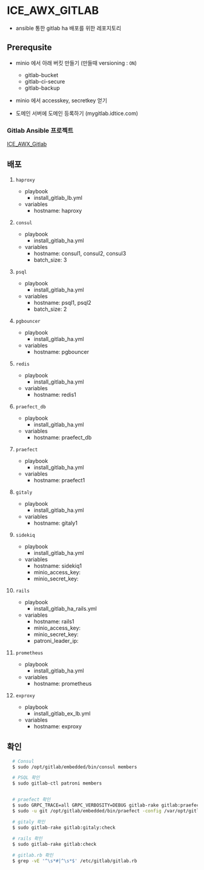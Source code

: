 # ICE_AWX_GITLAB

- ansible 통한 gitlab ha 배포를 위한 레포지토리

## Prerequsite

- minio 에서 아래 버킷 만들기 (만들때 versioning : `ON`)
  - gitlab-bucket
  - gitlab-ci-secure
  - gitlab-backup

- minio 에서 accesskey, secretkey 얻기

- 도메인 서버에 도메인 등록하기 (mygitlab.idtice.com)

### Gitlab Ansible 프로젝트

[ICE_AWX_Gitlab](https://github.com/iceTeamRepo/ICE_AWX_Gitlab.git)

## 배포

1. `haproxy`
   - playbook
     - install_gitlab_lb.yml
   - variables
     - hostname: haproxy

2. `consul`
   - playbook
     - install_gitlab_ha.yml
   - variables
     - hostname: consul1, consul2, consul3
     - batch_size: 3

3. `psql`
   - playbook
     - install_gitlab_ha.yml
   - variables
     - hostname: psql1, psql2
     - batch_size: 2

4. `pgbouncer`
   - playbook
     - install_gitlab_ha.yml
   - variables
     - hostname: pgbouncer

5. `redis`
   - playbook
     - install_gitlab_ha.yml
   - variables
     - hostname: redis1

4. `praefect_db`
   - playbook
     - install_gitlab_ha.yml
   - variables
     - hostname: praefect_db

5. `praefect`
   - playbook
     - install_gitlab_ha.yml
   - variables
     - hostname: praefect1

6. `gitaly`
   - playbook
     - install_gitlab_ha.yml
   - variables
     - hostname: gitaly1

7. `sidekiq`
   - playbook
     - install_gitlab_ha.yml
   - variables
     - hostname: sidekiq1
     - minio_access_key: <minio access key>
     - minio_secret_key: <minio secret key>

8.  `rails`
    - playbook
      - install_gitlab_ha_rails.yml
    - variables
      - hostname: rails1
      - minio_access_key: <minio access key>
      - minio_secret_key: <minio secret key>
      - patroni_leader_ip: <patroni leader ip>

9.  `prometheus`
    - playbook
      - install_gitlab_ha.yml
    - variables
      - hostname: prometheus

10. `exproxy`
    - playbook
      - install_gitlab_ex_lb.yml
    - variables
      - hostname: exproxy

## 확인

 
  ```bash
    # Consul
    $ sudo /opt/gitlab/embedded/bin/consul members

    # PSQL 확인
    $ sudo gitlab-ctl patroni members

  
    # praefect 확인 
    $ sudo GRPC_TRACE=all GRPC_VERBOSITY=DEBUG gitlab-rake gitlab:praefect:check
    $ sudo -u git /opt/gitlab/embedded/bin/praefect -config /var/opt/gitlab/praefect/config.toml sql-ping

    # gitaly 확인
    $ sudo gitlab-rake gitlab:gitaly:check 
    
    # rails 확인
    $ sudo gitlab-rake gitlab:check

    # gitlab.rb 확인
    $ grep -vE '^\s*#|^\s*$' /etc/gitlab/gitlab.rb
  ```